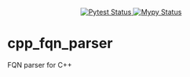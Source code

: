 <p align="center">
  <a href="https://github.com/Cliper27/cpp_fqn_parser/actions/workflows/pytest.yaml">
    <img src="https://github.com/Cliper27/cpp_fqn_parser/actions/workflows/pytest.yaml/badge.svg" alt="Pytest Status">
  </a>
  <a href="https://github.com/Cliper27/cpp_fqn_parser/actions/workflows/mypy.yaml">
    <img src="https://github.com/Cliper27/cpp_fqn_parser/actions/workflows/mypy.yaml/badge.svg" alt="Mypy Status">
  </a>
</p>


# cpp_fqn_parser
FQN parser for C++
